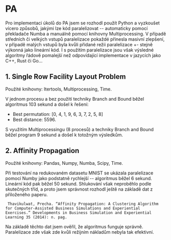 # PA
Pro implementaci úkolů do PA jsem se rozhodl použít Python a vyzkoušet vícero způsobů, jakými lze kód paralelizovat --
automaticky pomocí překladače Numba a manuálně pomocí knihovny Multiprocessing. V případě středních či velkých vstupů paralelizace
pokaždé přinesla masivní zlepšení, v případě malých vstupů byla kvůli přidané režii paralelizace +- stejně výkonná jako lineární kód.
I s použitím paralelizace jsou však výsledné algoritmy řádově pomalejší než odpovídající  implementace v jazycích jako
C++, Rust či Go...

## 1. Single Row Facility Layout Problem

Použité knihovny: Itertools, Multiprocessing, Time.

V jednom procesu a bez použití techniky Branch and Bound běžel algoritmus 103 sekund a došel k řešení:

- Best permutation: [0, 4, 1, 9, 6, 3, 7, 2, 5, 8]
- Best distance: 5596. 

S využitím Multiprocessingu (8 procesů) a techniky Branch and Bound běžel program 9 sekund a došel k totožným výsledkům.


## 2. Affinity Propagation

Použité knihovny: Pandas, Numpy, Numba, Scipy, Time.

Při testování na redukovaném datasetu MNIST se ukázala paralelizace pomocí Numby jako podstatně rychlejší -- algoritmus běžel
6 sekund. Lineární kód pak běžel 50 sekund. Shlukování však neproběhlo podle skutečných tříd, a proto jsem správnost rozhodl
ještě na základě dat z přiloženého paperu.

````
 Thavikulwat, Precha. “Affinity Propagation: A Clustering Algorithm for Computer-Assisted Business Simulations and Experiential Exercises.” Developments in Business Simulation and Experiential Learning 35 (2014): n. pag. 
````

Na základě těchto dat jsem ověřil, že algoritmus funguje správně. Paralelizace zde však zde kvůli režijním nákladům 
nebyla tak efektivní.